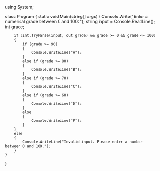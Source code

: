 using System;

class Program
{
    static void Main(string[] args)
    {
        Console.Write("Enter a numerical grade between 0 and 100: ");
        string input = Console.ReadLine();
        int grade;

        if (int.TryParse(input, out grade) && grade >= 0 && grade <= 100)
        {
            if (grade >= 90)
            {
                Console.WriteLine("A");
            }
            else if (grade >= 80)
            {
                Console.WriteLine("B");
            }
            else if (grade >= 70)
            {
                Console.WriteLine("C");
            }
            else if (grade >= 60)
            {
                Console.WriteLine("D");
            }
            else
            {
                Console.WriteLine("F");
            }
        }
        else
        {
            Console.WriteLine("Invalid input. Please enter a number between 0 and 100.");
        }
    }
}
